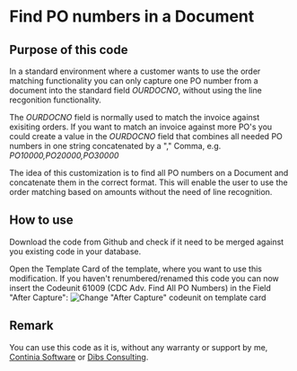 # Find PO numbers in a Document #

## Purpose of this code ##
In a standard environment where a customer wants to use the order matching functionality you can only capture one PO number from a document into the standard field *OURDOCNO*, without using the line recgonition functionality.

The *OURDOCNO* field is normally used to match the invoice against exisiting orders.
If you want to match an invoice against more PO's you could create a value in the *OURDOCNO* field that combines all needed PO numbers in one string concatenated by a "," Comma, e.g. *PO10000,PO20000,PO30000*

The idea of this customization is to find all PO numbers on a Document and concatenate them in the correct format.
This will enable the user to use the order matching based on amounts without the need of line recognition.

## How to use ##
Download the code from Github and check if it need to be merged against you existing code in your database.

Open the Template Card of the template, where you want to use this modification.
If you haven't renumbered/renamed this code you can now insert the Codeunit 61009 (CDC Adv. Find All PO Numbers) in the Field "After Capture":
![Change "After Capture" codeunit on template card](https://github.com/sradloff/Document-Capture/blob/master/Find%20PO%20numbers%20in%20Document%20for%20order%20matching/Documentation/Template-Card-Codeunits.png?raw=true)

## Remark ##
You can use this code as it is, without any warranty or support by me, [Continia Software](https://www.continia.com "Continia Software") or [Dibs Consulting](dibs.nl "Dibs Consulting").